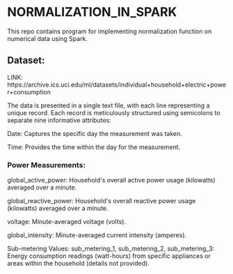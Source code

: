 # NORMALIZATION_IN_SPARK

This repo contains program for implementing normalization function on numerical data using Spark.

<h2>Dataset:</h2>
<p>LINK: https://archive.ics.uci.edu/ml/datasets/individual+household+electric+power+consumption </p>
<p>The data is presented in a single text file, with each line representing a unique record. Each record is meticulously structured using semicolons to separate nine informative attributes:</p>

<p>Date: Captures the specific day the measurement was taken.</p>
<p>Time: Provides the time within the day for the measurement.</p>
<h3>Power Measurements:</h3>
<p>global_active_power: Household's overall active power usage (kilowatts) averaged over a minute.</p>
<p>global_reactive_power: Household's overall reactive power usage (kilowatts) averaged over a minute.</p>
<p>voltage: Minute-averaged voltage (volts).</p>
<p>global_intensity: Minute-averaged current intensity (amperes).</p>
<p>Sub-metering Values:
sub_metering_1, sub_metering_2, sub_metering_3: Energy consumption readings (watt-hours) from specific appliances or areas within the household (details not provided).</p>
